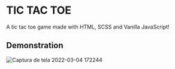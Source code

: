
# TIC TAC TOE

A tic tac toe game made with HTML, SCSS and Vanilla JavaScript!


## Demonstration

![Captura de tela 2022-03-04 172244](https://user-images.githubusercontent.com/86936050/156836575-9b7dcb92-9fe7-427e-bb6d-209b4233957f.jpg)

